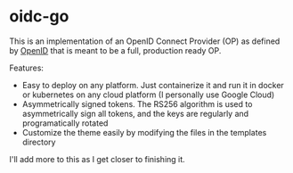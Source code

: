 # oidc-go

This is an implementation of an OpenID Connect Provider (OP) as defined by [OpenID](https://openid.net/specs/openid-connect-core-1_0)
that is meant to be a full, production ready OP. 

Features:

- Easy to deploy on any platform. Just containerize it and run it in docker or kubernetes on any cloud platform (I personally use Google Cloud)
- Asymmetrically signed tokens. The RS256 algorithm is used to asymmetrically sign all tokens, and the keys are regularly and programatically rotated
- Customize the theme easily by modifying the files in the templates directory


I'll add more to this as I get closer to finishing it.